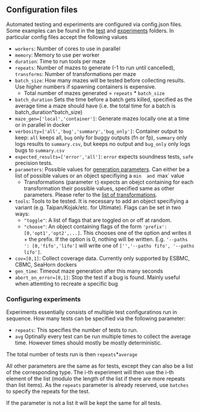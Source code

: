 ## Configuration files
Automated testing and experiments are configured via config.json files. Some examples can be found in the [test](test) and [experiments](experiments) folders.
In particular config files accept the following values
- `workers`: Number of cores to use in parallel
- `memory`: Memory to use per worker
- `duration`: Time to run tools per maze
- `repeats`: Number of mazes to generate (-1 to run until cancelled), `transforms`: Number of transformations per maze
- `batch_size`: How many mazes will be tested before collecting results. Use higher numbers if spawning containers is expensive. 
   - Total number of mazes generated = `repeats` * `batch_size`
- `batch_duration` Sets the time before a batch gets killed, specified as the average time a maze should have (i.e. the total time for a batch is batch_duration*batch_size) 
- `maze_gen=['local','container']`: Generate mazes locally one at a time or in parallel in docker
-  `verbosity=['all','bug','summary','bug_only']`: Container output to keep: `all` keeps all, `bug` only for buggy outputs (fn or fp), `summary` only logs results to `summary.csv`, but keeps no output and `bug_only` only logs bugs to `summary.csv`
-  `expected_results=['error','all']`: `error` expects soundness tests, `safe` precision tests.
-  `parameters`: Possible values for [generation parameters](parameters.md). Can either be a list of possible values or an object specifiying a `min  and `max` value
    - Transformations (parameter `t`) expects an obejct containing for each transformation their possible values, specified same as other parameters. Please refer to the [list of transformations](params.md#transformations).
- `tools`: Tools to be tested. It is necessary to add an object specifiying a variant (e.g. Taipan/Kojak/etc. for Ultimate). Flags can be set in two ways:
    -  `"toggle"`: A list of flags that are toggled on or off at random.
    -  `"choose"`: An object containing flags of the form `'prefix': [0,'opt1','opt2',...]`. This chooses one of the option and writes it + the prefix. If the option is 0, nothing will be written. E.g. `'--paths ': [0,'fifo','lifo']` will write one of `['','--paths fifo', '--paths lifo']`.
 -  `cov=[0,1]`: Collect coverage data. Currently only supported by ESBMC, CBMC, SeaHorn dockers
 -  `gen_time`: Timeout maze generation after this many seconds
 -  `abort_on_error=[0,1]`: Stop the test if a bug is found. Mainly useful when attemting to recreate a specific bug

### Configuring experiments
Experiments essentially consists of multiple test configuratinos run in sequence. How many tests can be specified via the following parameter: 
- `repeats`: This specifies the number of tests to run.
- `avg` Optinally every test can be run multiple times to collect the average time. However times should mostly be mostly deterministic.

The total number of tests run is then `repeats`*`average`

All other parameters are the same as for tests, except they can also be a list of the corresponding type.
The i-th experiment will then use the i-th element of the list (modulo the length of the list if there are more repeats than list items). 
As the `repeats` parameter is already reserved, use `batches` to specify the repeats for the test.

If the parameter is not a list it will be kept the same for all tests.
